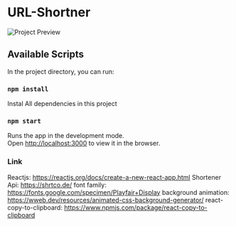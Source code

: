 # URL-Shortner

![Project Preview](./src/shortener_url.png)

## Available Scripts

In the project directory, you can run:

### `npm install`

Instal All dependencies in this project

### `npm start`

Runs the app in the development mode.<br />
Open [http://localhost:3000](http://localhost:3000) to view it in the browser.

### Link

Reactjs: https://reactjs.org/docs/create-a-new-react-app.html
Shortener Api: https://shrtco.de/
font family: https://fonts.google.com/specimen/Playfair+Display
background animation: https://wweb.dev/resources/animated-css-background-generator/
react-copy-to-clipboard: https://www.npmjs.com/package/react-copy-to-clipboard

